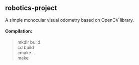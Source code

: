 ## robotics-project
A simple monocular visual odometry based on OpenCV library.
#### Compilation:
  > mkdir build  
  > cd build  
  > cmake ..  
  > make  

